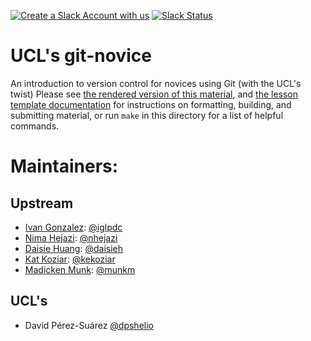 [![Create a Slack Account with us](https://img.shields.io/badge/Create_Slack_Account-The_Carpentries-071159.svg)](https://swc-slack-invite.herokuapp.com/) 
 [![Slack Status](https://img.shields.io/badge/Slack_Channel-swc--git-E01563.svg)](https://swcarpentry.slack.com/messages/C91JS49HD) 

UCL's git-novice
================

An introduction to version control for novices using Git (with the UCL's twist)
Please see [the rendered version of this material](http://github-pages.ucl.ac.uk/git-novice/),
and [the lesson template documentation][lesson-example]
for instructions on formatting, building, and submitting material,
or run `make` in this directory for a list of helpful commands.

# Maintainers:

## Upstream

* [Ivan Gonzalez][gonzalez_ivan]: [@iglpdc](https://github.com/iglpdc)
* [Nima Hejazi][hejazi_nima]: [@nhejazi](https://github.com/nhejazi)
* [Daisie Huang][huang_daisie]: [@daisieh](https://github.com/daisieh)
* [Kat Koziar][koziar_kat]: [@kekoziar](https://github.com/kekoziar)
* [Madicken Munk][munk_madicken]: [@munkm](https://github.com/munkm)

## UCL's

* David Pérez-Suárez [@dpshelio](https://github.com/dpshelio)

[gonzalez_ivan]: https://carpentries.org/instructors/#iglpdc
[hejazi_nima]: https://carpentries.org/instructors/#nhejazi
[huang_daisie]: https://software-carpentry.org/team/#huang_daisie
[koziar_kat]: https://carpentries.org/instructors/#kekoziar
[munk_madicken]: https://carpentries.org/instructors/#munkm
[lesson-example]: https://swcarpentry.github.io/lesson-example

